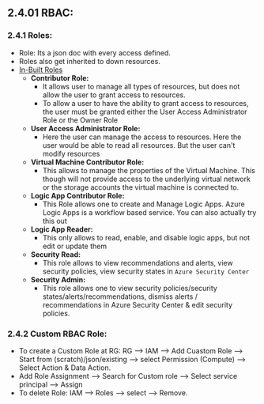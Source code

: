 ## 2.4.01 RBAC:

### 2.4.1 Roles:

* Role: Its a json doc with every access defined.
* Roles also get inherited to down resources.
* [In-Built Roles](https://docs.microsoft.com/en-us/azure/role-based-access-control/built-in-roles)
  * **Contributor Role:** 
    * It allows  user to manage all types of resources, but does not allow the user to grant access to resources.
    * To allow a user to have the ability to grant access to resources, the user must be granted either the User Access Administrator Role or the Owner Role
  * **User Access Administrator Role:**
    * Here the user can manage the access to resources. Here the user would be able to read all resources. But the user can't modify resources
  * **Virtual Machine Contributor Role:**
    * This allows to manage the properties of the Virtual Machine. This though will not provide access to the underlying virtual network or the storage accounts the virtual machine is connected to.
  * **Logic App Contributor Role:**
    * This Role allows one to create and Manage Logic Apps. Azure Logic Apps is a workflow based service. You can also actually try this out
  * **Logic App Reader:**
    * This only allows to read, enable, and disable logic apps, but not edit or update them
  * **Security Read:**
    * This role allows to view recommendations and alerts, view security policies, view security states in `Azure Security Center`
  * **Security Admin:**
    * This role allows one to view security policies/security states/alerts/recommendations, dismiss alerts / recommendations in Azure Security Center & edit security policies.

### 2.4.2 Custom RBAC Role:

* To create a Custom Role at RG: RG --> IAM --> Add Cuastom Role --> Start from (scratch)/json/existing --> select Permission (Compute) --> Select Action & Data Action.
* Add Role Assignment --> Search for Custom role --> Select service principal --> Assign
* To delete Role: IAM --> Roles --> select --> Remove.
